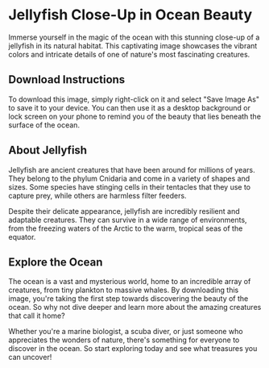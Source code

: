 <!--font:Open Sans-->

# Jellyfish Close-Up in Ocean Beauty

Immerse yourself in the magic of the ocean with this stunning close-up of a jellyfish in its natural habitat. This captivating image showcases the vibrant colors and intricate details of one of nature's most fascinating creatures.

## Download Instructions

To download this image, simply right-click on it and select "Save Image As" to save it to your device. You can then use it as a desktop background or lock screen on your phone to remind you of the beauty that lies beneath the surface of the ocean.

## About Jellyfish

Jellyfish are ancient creatures that have been around for millions of years. They belong to the phylum Cnidaria and come in a variety of shapes and sizes. Some species have stinging cells in their tentacles that they use to capture prey, while others are harmless filter feeders.

Despite their delicate appearance, jellyfish are incredibly resilient and adaptable creatures. They can survive in a wide range of environments, from the freezing waters of the Arctic to the warm, tropical seas of the equator.

## Explore the Ocean

The ocean is a vast and mysterious world, home to an incredible array of creatures, from tiny plankton to massive whales. By downloading this image, you're taking the first step towards discovering the beauty of the ocean. So why not dive deeper and learn more about the amazing creatures that call it home?

Whether you're a marine biologist, a scuba diver, or just someone who appreciates the wonders of nature, there's something for everyone to discover in the ocean. So start exploring today and see what treasures you can uncover!

<!--

Write me markdown content of website with wallpaper:

"A close-up of a jellyfish in the ocean"

The header of the page should not be copy of the text but rather a real content of the website which is using this wallpaper.


---


# Ocean Life Wallpaper

Decorate your desktop or phone with this stunning close-up of a jellyfish in the ocean. This wallpaper captures the vibrant colors and intricate details of one of nature's most fascinating creatures.

## Download Instructions

To download this wallpaper, simply right-click on the image and select "Save Image As" to save it to your device. You can then set it as your desktop background or lock screen on your phone.

## About Jellyfish

Jellyfish are marine animals that belong to the phylum Cnidaria. They are known for their umbrella-shaped bells and trailing tentacles that they use to capture prey. There are over 2,000 species of jellyfish, ranging in size from just a few millimeters to over two meters in diameter.

Despite their beauty, jellyfish can be dangerous to humans. Some species have stinging cells in their tentacles that can cause painful welts or even death. It's important to always be cautious when swimming in areas where jellyfish are present.

## Conclusion

Whether you're a fan of marine life or just looking for a stunning new wallpaper, this close-up of a jellyfish in the ocean is sure to impress. Download it today and enjoy the beauty of nature on your device.


---


Heading should not include word "wallpaper". The website should not be about the wallpaper itself, wallpaper is just a related background, rewrite whole content.


---


# Discover the Wonders of the Ocean

Get a glimpse of the mesmerizing world beneath the waves with this stunning close-up of a jellyfish in its natural habitat. This captivating image captures the vibrant colors and intricate details of one of nature's most fascinating creatures.

## Download Instructions

To download this image, simply right-click on it and select "Save Image As" to save it to your device. You can then use it as a desktop background or lock screen on your phone to remind you of the beauty that lies beneath the surface of the ocean.

## About Jellyfish

Jellyfish are ancient creatures that have been around for millions of years. They belong to the phylum Cnidaria and come in a variety of shapes and sizes. Some species have stinging cells in their tentacles that they use to capture prey, while others are harmless filter feeders.

Despite their delicate appearance, jellyfish are incredibly resilient and adaptable creatures. They can survive in a wide range of environments, from the freezing waters of the Arctic to the warm, tropical seas of the equator.

## Explore the Ocean

The ocean is home to an incredible array of creatures, from tiny plankton to massive whales. By downloading this image, you're taking the first step towards discovering the wonders of the ocean. So why not dive deeper and learn more about the amazing creatures that call it home?

Whether you're a marine biologist, a scuba diver, or just someone who appreciates the beauty of nature, there's something for everyone to discover in the ocean. So start exploring today and see what treasures you can uncover!


---


Heading is too long, rewrite whole content.


---


# Discover the Beauty of the Ocean with a Jellyfish Close-Up

Experience the magic of the ocean with this stunning close-up of a jellyfish in its natural habitat. This captivating image showcases the vibrant colors and intricate details of one of nature's most fascinating creatures.

## Download Instructions

To download this image, simply right-click on it and select "Save Image As" to save it to your device. You can then use it as a desktop background or lock screen on your phone to remind you of the beauty that lies beneath the surface of the ocean.

## About Jellyfish

Jellyfish are ancient creatures that have been around for millions of years. They belong to the phylum Cnidaria and come in a variety of shapes and sizes. Some species have stinging cells in their tentacles that they use to capture prey, while others are harmless filter feeders.

Despite their delicate appearance, jellyfish are incredibly resilient and adaptable creatures. They can survive in a wide range of environments, from the freezing waters of the Arctic to the warm, tropical seas of the equator.

## Explore the Ocean

The ocean is home to an incredible array of creatures, from tiny plankton to massive whales. By downloading this image, you're taking the first step towards discovering the beauty of the ocean. So why not dive deeper and learn more about the amazing creatures that call it home?

Whether you're a marine biologist, a scuba diver, or just someone who appreciates the wonders of nature, there's something for everyone to discover in the ocean. So start exploring today and see what treasures you can uncover!


---


Heading is too long, rewrite whole content.


---


# Dive into the Beauty of the Ocean with a Jellyfish Close-Up

Immerse yourself in the magic of the ocean with this stunning close-up of a jellyfish in its natural habitat. This captivating image showcases the vibrant colors and intricate details of one of nature's most fascinating creatures.

## Download Instructions

To download this image, simply right-click on it and select "Save Image As" to save it to your device. You can then use it as a desktop background or lock screen on your phone to remind you of the beauty that lies beneath the surface of the ocean.

## About Jellyfish

Jellyfish are ancient creatures that have been around for millions of years. They belong to the phylum Cnidaria and come in a variety of shapes and sizes. Some species have stinging cells in their tentacles that they use to capture prey, while others are harmless filter feeders.

Despite their delicate appearance, jellyfish are incredibly resilient and adaptable creatures. They can survive in a wide range of environments, from the freezing waters of the Arctic to the warm, tropical seas of the equator.

## Explore the Ocean

The ocean is a vast and mysterious world, home to an incredible array of creatures, from tiny plankton to massive whales. By downloading this image, you're taking the first step towards discovering the beauty of the ocean. So why not dive deeper and learn more about the amazing creatures that call it home?

Whether you're a marine biologist, a scuba diver, or just someone who appreciates the wonders of nature, there's something for everyone to discover in the ocean. So start exploring today and see what treasures you can uncover!


---


Write me a Google font which is best fitting for the website.

Pick from the list:
- IBM Plex Sans
- Orbitron
- Dancing Script
- Playfair Display
- Lobster
- Open Sans
- Raleway
- Roboto
- Futura
- Lato
- Inter
- Barlow Condensed
- Poppins
- Great Vibes
- Montserrat
- Exo 2
- Alegreya


Write just the font name nothing else.


---


I would recommend using "Open Sans" as it is a clean and modern font that is easy to read and works well for both headings and body text.

-->
